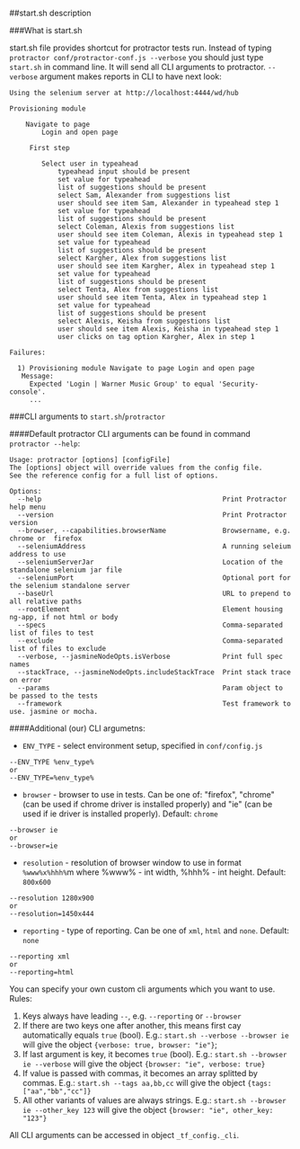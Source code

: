 ##start.sh description

###What is start.sh

start.sh file provides shortcut for protractor tests run.
Instead of typing `protractor conf/protractor-conf.js --verbose` you should just type `start.sh` in command line. It will send all CLI arguments to protractor.
`--verbose` argument makes reports in CLI to have next look:

```Shell
Using the selenium server at http://localhost:4444/wd/hub

Provisioning module

    Navigate to page
        Login and open page

     First step

        Select user in typeahead
            typeahead input should be present
            set value for typeahead
            list of suggestions should be present
            select Sam, Alexander from suggestions list
            user should see item Sam, Alexander in typeahead step 1
            set value for typeahead
            list of suggestions should be present
            select Coleman, Alexis from suggestions list
            user should see item Coleman, Alexis in typeahead step 1
            set value for typeahead
            list of suggestions should be present
            select Kargher, Alex from suggestions list
            user should see item Kargher, Alex in typeahead step 1
            set value for typeahead
            list of suggestions should be present
            select Tenta, Alex from suggestions list
            user should see item Tenta, Alex in typeahead step 1
            set value for typeahead
            list of suggestions should be present
            select Alexis, Keisha from suggestions list
            user should see item Alexis, Keisha in typeahead step 1
            user clicks on tag option Kargher, Alex in step 1

Failures:

  1) Provisioning module Navigate to page Login and open page
   Message:
     Expected 'Login | Warner Music Group' to equal 'Security-console'.
     ...
```

###CLI arguments to `start.sh`/`protractor`

####Default protractor CLI arguments can be found in command `protractor --help`:
```Shell
Usage: protractor [options] [configFile]
The [options] object will override values from the config file.
See the reference config for a full list of options.

Options:
  --help                                             Print Protractor help menu
  --version                                          Print Protractor version
  --browser, --capabilities.browserName              Browsername, e.g. chrome or  firefox
  --seleniumAddress                                  A running seleium address to use
  --seleniumServerJar                                Location of the standalone selenium jar file
  --seleniumPort                                     Optional port for the selenium standalone server
  --baseUrl                                          URL to prepend to all relative paths
  --rootElement                                      Element housing ng-app, if not html or body
  --specs                                            Comma-separated list of files to test
  --exclude                                          Comma-separated list of files to exclude
  --verbose, --jasmineNodeOpts.isVerbose             Print full spec names
  --stackTrace, --jasmineNodeOpts.includeStackTrace  Print stack trace on error 
  --params                                           Param object to be passed to the tests
  --framework                                        Test framework to use. jasmine or mocha.
```

####Additional (our) CLI argumetns:

* `ENV_TYPE` - select environment setup, specified in `conf/config.js`

```Shell
--ENV_TYPE %env_type%
or
--ENV_TYPE=%env_type%
```

* `browser` - browser to use in tests. Can be one of: "firefox", "chrome" (can be used if chrome driver is installed properly) and "ie" (can be used if ie driver is installed properly). Default: `chrome`

```Shell
--browser ie
or
--browser=ie
```

* `resolution` - resolution of browser window to use in format `%www%x%hhh%`m where %www% - int width, %hhh% - int height. Default: `800x600`

```Shell
--resolution 1280x900
or
--resolution=1450x444
```

* `reporting` - type of reporting. Can be one of `xml`, `html` and `none`. Default: `none`

```Shell
--reporting xml
or
--reporting=html
```

You can specify your own custom cli arguments which you want to use. 
Rules:
1. Keys always have leading `--`, e.g. `--reporting` or `--browser`
2. If there are two keys one after another, this means first cay automatically equals `true` (bool).
E.g.: `start.sh --verbose --browser ie` will give the object `{verbose: true, browser: "ie"}`;
3. If last argument is key, it becomes `true` (bool).
E.g.: `start.sh --browser ie --verbose` will give the object `{browser: "ie", verbose: true}`
4. If value is passed with commas, it becomes an array splitted by commas.
E.g.: `start.sh --tags aa,bb,cc` will give the object `{tags: ["aa","bb","cc"]}`
5. All other variants of values are always strings. 
E.g.: `start.sh --browser ie --other_key 123` will give the object `{browser: "ie", other_key: "123"}`

All CLI arguments can be accessed in object `_tf_config._cli`.

